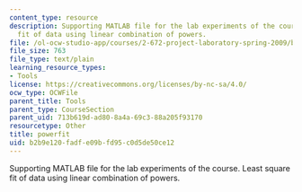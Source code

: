 ```yaml
---
content_type: resource
description: Supporting MATLAB file for the lab experiments of the course. Least square
  fit of data using linear combination of powers.
file: /ol-ocw-studio-app/courses/2-672-project-laboratory-spring-2009/b2b9e120fadfe09bfd95c0d5de50ce12_powerfit.m
file_size: 763
file_type: text/plain
learning_resource_types:
- Tools
license: https://creativecommons.org/licenses/by-nc-sa/4.0/
ocw_type: OCWFile
parent_title: Tools
parent_type: CourseSection
parent_uid: 713b619d-ad80-8a4a-69c3-88a205f93170
resourcetype: Other
title: powerfit
uid: b2b9e120-fadf-e09b-fd95-c0d5de50ce12
---
```

Supporting MATLAB file for the lab experiments of the course. Least square fit of data using linear combination of powers.